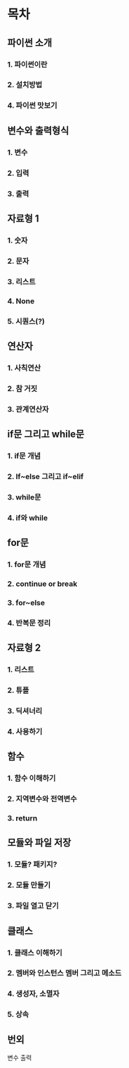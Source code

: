 # 목차

## 파이썬 소개

### 1. 파이썬이란

### 2. 설치방법

### 4. 파이썬 맛보기

## 변수와 출력형식

### 1. 변수

### 2. 입력

### 3. 출력

## 자료형 1

### 1. 숫자

### 2. 문자

### 3. 리스트

### 4. None

### 5. 시퀀스(?)

## 연산자

### 1. 사칙연산

### 2. 참 거짓

### 3. 관계연산자

## if문 그리고 while문

### 1. if문 개념

### 2. If~else 그리고  if~elif

### 3. while문

### 4. if와 while 

## for문

### 1. for문 개념

### 2. continue or break

### 3. for~else

### 4. 반복문 정리

## 자료형 2

### 1. 리스트

### 2. 튜플

### 3. 딕셔너리

### 4. 사용하기

## 함수

### 1. 함수 이해하기

### 2. 지역변수와 전역변수

### 3. return

## 모듈와 파일 저장

### 1. 모듈? 패키지?

### 2. 모듈 만들기

### 3. 파일 열고 닫기

## 클래스

### 1. 클래스 이해하기

### 2. 멤버와 인스턴스 멤버 그리고 메소드

### 4. 생성자, 소멸자

### 5. 상속





## 번외

변수 출력